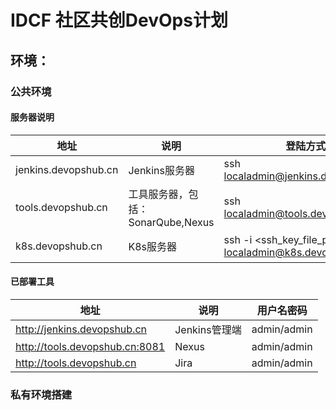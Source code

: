 # IDCF 社区共创DevOps计划 

## 环境：

### 公共环境

#### 服务器说明

| 地址  | 说明  | 登陆方式    | 密码    |
| ------------ | ------------ | ------------ | ------------ |
| jenkins.devopshub.cn  | Jenkins服务器  | ssh localadmin@jenkins.devopshub.cn | 标准复杂  |
| tools.devopshub.cn | 工具服务器，包括：SonarQube,Nexus  | ssh localadmin@tools.devopshub.cn | 标准复杂 |
| k8s.devopshub.cn  | K8s服务器 | ssh -i <ssh_key_file_path> localadmin@k8s.devopshub.cn | SSH key, 位置 \env\k8s\ssh_key\id_rsa |

#### 已部署工具

| 地址  | 说明  | 用户名密码    |
| ------------ | ------------ | ------------ |
| http://jenkins.devopshub.cn  | Jenkins管理端  | admin/admin  |
| http://tools.devopshub.cn:8081 | Nexus  | admin/admin |
| http://tools.devopshub.cn  | Jira  | admin/admin |

### 私有环境搭建